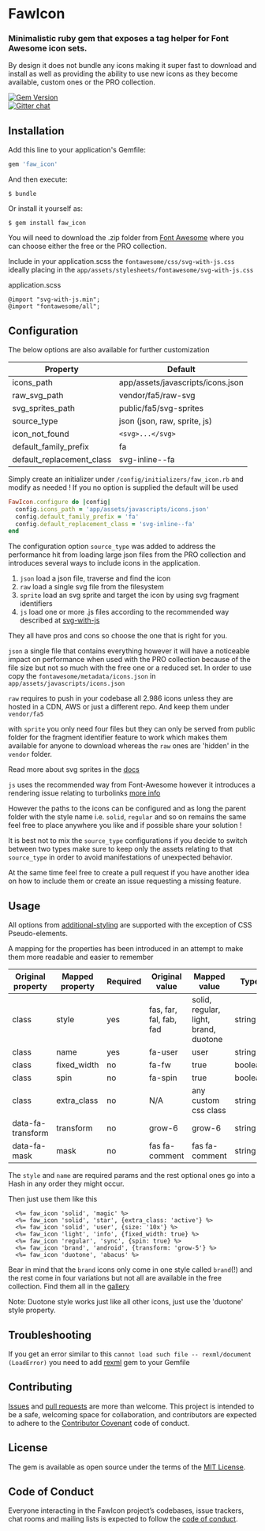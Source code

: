 # FawIcon

### Minimalistic ruby gem that exposes a tag helper for Font Awesome icon sets.

By design it does not bundle any icons making it super fast to download and install 
as well as providing the ability to use new icons as they become available, custom ones or the PRO collection.  

[![Gem Version](https://badge.fury.io/rb/faw_icon.svg)](https://badge.fury.io/rb/faw_icon)     
[![Gitter chat](https://img.shields.io/badge/join_the_chat-gitter-brightgreen.svg)](https://gitter.im/faw_icon/Lobby)     

## Installation

Add this line to your application's Gemfile:

```ruby
gem 'faw_icon'
```

And then execute:

    $ bundle

Or install it yourself as:

    $ gem install faw_icon
    
You will need to download the .zip folder from [Font Awesome](https://fontawesome.com/how-to-use/on-the-web/setup/hosting-font-awesome-yourself)
where you can choose either the free or the PRO collection.

Include in your application.scss the `fontawesome/css/svg-with-js.css` 
ideally placing in the `app/assets/stylesheets/fontawesome/svg-with-js.css` 

application.scss

    @import "svg-with-js.min";
    @import "fontawesome/all";
    
## Configuration 
The below options are also available for further customization
 
| Property                  | Default                           |
|---------------------------|-----------------------------------|
| icons_path                | app/assets/javascripts/icons.json |
| raw_svg_path              | vendor/fa5/raw-svg                |
| svg_sprites_path          | public/fa5/svg-sprites            |
| source_type               | json (json, raw, sprite, js)      |
| icon_not_found            | `<svg>...</svg>`                  |
| default_family_prefix     | fa                                |
| default_replacement_class | svg-inline--fa                    |

Simply create an initializer under `/config/initializers/faw_icon.rb` and modify as needed !
If you no option is supplied the default will be used
     
```ruby
FawIcon.configure do |config|
  config.icons_path = 'app/assets/javascripts/icons.json'
  config.default_family_prefix = 'fa'
  config.default_replacement_class = 'svg-inline--fa'
end
```

The configuration option `source_type` was added to address the performance hit from loading large json files 
from the PRO collection and introduces several ways to include icons in the application.
 
1. `json` load a json file, traverse and find the icon
2. `raw` load a single svg file from the filesystem
3. `sprite` load an svg sprite and target the icon by using svg fragment identifiers 
4. `js` load one or more .js files according to the recommended way described at [svg-with-js](https://fontawesome.com/how-to-use/on-the-web/using-with/jquery)

They all have pros and cons so choose the one that is right for you.
 
`json` a single file that contains everything however it will have a noticeable impact on performance when used with 
the PRO collection because of the file size but not so much with the free one or a reduced set.
In order to use copy the `fontawesome/metadata/icons.json` in `app/assets/javascripts/icons.json` 

`raw` requires to push in your codebase all 2.986 icons unless they are hosted in a CDN, AWS or just a different repo. And keep them 
under `vendor/fa5`  

with `sprite` you only need four files but they can only be served from public folder for the fragment identifier feature to work 
which makes them available for anyone to download whereas the `raw` ones are 'hidden' in the `vendor` folder. 

Read more about svg sprites in the [docs](https://fontawesome.com/how-to-use/on-the-web/advanced/svg-sprites)

`js` uses the recommended way from Font-Awesome however it introduces a rendering issue relating to turbolinks 
[more info](https://github.com/FortAwesome/Font-Awesome/issues/11924) 

However the paths to the icons can be configured and as long the parent folder with the style name i.e. `solid`, `regular`
and so on remains the same feel free to place anywhere you like and if possible share your solution !

It is best not to mix the `source_type` configurations if you decide to switch between two types make sure to keep only the
assets relating to that `source_type` in order to avoid manifestations of unexpected behavior.

At the same time feel free to create a pull request if you have another idea on how to include them
or create an issue requesting a missing feature.   


## Usage
All options from [additional-styling](https://fontawesome.com/how-to-use/on-the-web/styling/sizing-icons) are supported with the exception of 
CSS Pseudo-elements.
 
A mapping for the properties has been introduced in an attempt to make them more readable and easier to remember

| Original property | Mapped property | Required | Original value          | Mapped value                          | Type    |
|-------------------|-----------------|----------|-------------------------|---------------------------------------|---------|
| class             | style           | yes      | fas, far, fal, fab, fad | solid, regular, light, brand, duotone | string  |
| class             | name            | yes      | fa-user                 | user                                  | string  |
| class             | fixed_width     | no       | fa-fw                   | true                                  | boolean |
| class             | spin            | no       | fa-spin                 | true                                  | boolean |
| class             | extra_class     | no       | N/A                     | any custom css class                  | string  |
| data-fa-transform | transform       | no       | grow-6                  | grow-6                                | string  |
| data-fa-mask      | mask            | no       | fas fa-comment          | fas fa-comment                        | string  |


The `style` and `name` are required params and the rest optional ones go into a Hash in any order they might occur.

Then just use them like this

      <%= faw_icon 'solid', 'magic' %>
      <%= faw_icon 'solid', 'star', {extra_class: 'active'} %>
      <%= faw_icon 'solid', 'user', {size: '10x'} %>
      <%= faw_icon 'light', 'info', {fixed_width: true} %>
      <%= faw_icon 'regular', 'sync', {spin: true} %>
      <%= faw_icon 'brand', 'android', {transform: 'grow-5'} %>
      <%= faw_icon 'duotone', 'abacus' %>
      
Bear in mind that the `brand` icons only come in one style called `brand`(!) 
and the rest come in four variations but not all are available in the free collection.
Find them all in the [gallery](https://fontawesome.com/icons?d=gallery)    

Note: Duotone style works just like all other icons, just use the 'duotone' style property.

## Troubleshooting
If you get an error similar to this `cannot load such file -- rexml/document (LoadError)` you need to add [rexml](https://rubygems.org/gems/rexml) gem to your Gemfile 

## Contributing

[Issues](https://github.com/alexwebgr/faw_icon/issues) and [pull requests](https://github.com/alexwebgr/faw_icon/pulls) are more than welcome. This project is intended to be a safe, welcoming space for collaboration, and contributors are expected to adhere to the [Contributor Covenant](http://contributor-covenant.org) code of conduct.

## License

The gem is available as open source under the terms of the [MIT License](https://opensource.org/licenses/MIT).

## Code of Conduct

Everyone interacting in the FawIcon project’s codebases, issue trackers, chat rooms and mailing lists is expected to follow the [code of conduct](https://github.com/alexwebgr/faw_icon/blob/master/CODE_OF_CONDUCT.md).
